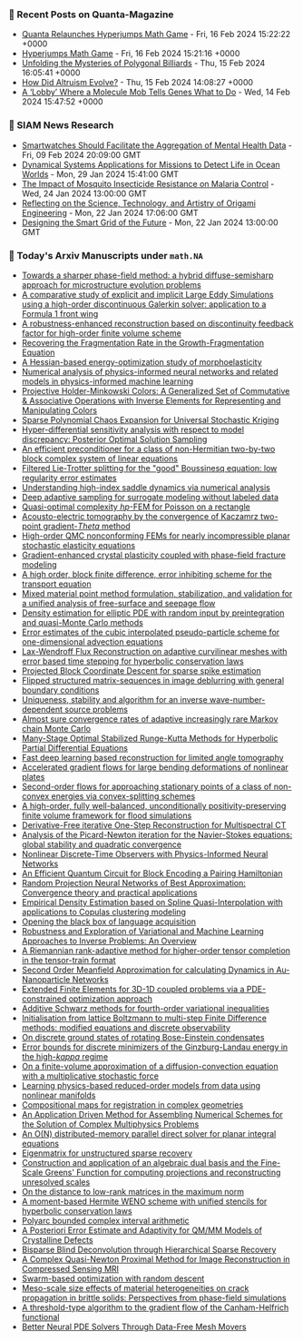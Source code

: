 ### 📝 Recent Posts on Quanta-Magazine
<!-- quanta starts -->
* <a href="https://www.quantamagazine.org/quanta-relaunches-hyperjumps-math-game-20240216/">Quanta Relaunches Hyperjumps Math Game</a> - Fri, 16 Feb 2024 15:22:22 +0000
* <a href="https://www.quantamagazine.org/hyperjumps-math-game-20240216/">Hyperjumps Math Game</a> - Fri, 16 Feb 2024 15:21:16 +0000
* <a href="https://www.quantamagazine.org/the-mysterious-math-of-billiards-tables-20240215/">Unfolding the Mysteries of Polygonal Billiards</a> - Thu, 15 Feb 2024 16:05:41 +0000
* <a href="https://www.quantamagazine.org/how-did-altruism-evolve-20240215/">How Did Altruism Evolve?</a> - Thu, 15 Feb 2024 14:08:27 +0000
* <a href="https://www.quantamagazine.org/a-lobby-where-a-molecule-mob-tells-genes-what-to-do-20240214/">A ‘Lobby’ Where a Molecule Mob Tells Genes What to Do</a> - Wed, 14 Feb 2024 15:47:52 +0000
<!-- quanta ends -->

### 📝 SIAM News Research
<!-- siam-news starts -->
* <a href="https://sinews.siam.org/Details-Page/smartwatches-should-facilitate-the-aggregation-of-mental-health-data">Smartwatches Should Facilitate the Aggregation of Mental Health Data</a> - Fri, 09 Feb 2024 20:09:00 GMT
* <a href="https://sinews.siam.org/Details-Page/dynamical-systems-applications-for-missions-to-detect-life-in-ocean-worlds">Dynamical Systems Applications for Missions to Detect Life in Ocean Worlds</a> - Mon, 29 Jan 2024 15:41:00 GMT
* <a href="https://sinews.siam.org/Details-Page/the-impact-of-mosquito-insecticide-resistance-on-malaria-control">The Impact of Mosquito Insecticide Resistance on Malaria Control</a> - Wed, 24 Jan 2024 13:00:00 GMT
* <a href="https://sinews.siam.org/Details-Page/reflecting-on-the-science-technology-and-artistry-of-origami-engineering">Reflecting on the Science, Technology, and Artistry of Origami Engineering</a> - Mon, 22 Jan 2024 17:06:00 GMT
* <a href="https://sinews.siam.org/Details-Page/designing-the-smart-grid-of-the-future">Designing the Smart Grid of the Future</a> - Mon, 22 Jan 2024 13:00:00 GMT
<!-- siam-news ends -->

### 📝 Today's Arxiv Manuscripts under ``math.NA``
<!-- arxiv-math-na starts -->
* <a href="https://arxiv.org/abs/2402.10906">Towards a sharper phase-field method: a hybrid diffuse-semisharp approach for microstructure evolution problems</a>
* <a href="https://arxiv.org/abs/2402.10913">A comparative study of explicit and implicit Large Eddy Simulations using a high-order discontinuous Galerkin solver: application to a Formula 1 front wing</a>
* <a href="https://arxiv.org/abs/2402.10914">A robustness-enhanced reconstruction based on discontinuity feedback factor for high-order finite volume scheme</a>
* <a href="https://arxiv.org/abs/2402.10918">Recovering the Fragmentation Rate in the Growth-Fragmentation Equation</a>
* <a href="https://arxiv.org/abs/2402.10923">A Hessian-based energy-optimization study of morphoelasticity</a>
* <a href="https://arxiv.org/abs/2402.10926">Numerical analysis of physics-informed neural networks and related models in physics-informed machine learning</a>
* <a href="https://arxiv.org/abs/2402.10934">Projective Holder-Minkowski Colors: A Generalized Set of Commutative & Associative Operations with Inverse Elements for Representing and Manipulating Colors</a>
* <a href="https://arxiv.org/abs/2402.10936">Sparse Polynomial Chaos Expansion for Universal Stochastic Kriging</a>
* <a href="https://arxiv.org/abs/2402.10957">Hyper-differential sensitivity analysis with respect to model discrepancy: Posterior Optimal Solution Sampling</a>
* <a href="https://arxiv.org/abs/2402.11184">An efficient preconditioner for a class of non-Hermitian two-by-two block complex system of linear equations</a>
* <a href="https://arxiv.org/abs/2402.11266">Filtered Lie-Trotter splitting for the "good" Boussinesq equation: low regularity error estimates</a>
* <a href="https://arxiv.org/abs/2402.11280">Understanding high-index saddle dynamics via numerical analysis</a>
* <a href="https://arxiv.org/abs/2402.11283">Deep adaptive sampling for surrogate modeling without labeled data</a>
* <a href="https://arxiv.org/abs/2402.11299">Quasi-optimal complexity $hp$-FEM for Poisson on a rectangle</a>
* <a href="https://arxiv.org/abs/2402.11499">Acousto-electric tomography by the convergence of Kaczamrz two-point gradient-$Theta$ method</a>
* <a href="https://arxiv.org/abs/2402.11545">High-order QMC nonconforming FEMs for nearly incompressible planar stochastic elasticity equations</a>
* <a href="https://arxiv.org/abs/2402.11605">Gradient-enhanced crystal plasticity coupled with phase-field fracture modeling</a>
* <a href="https://arxiv.org/abs/2402.11617">A high order, block finite difference, error inhibiting scheme for the transport equation</a>
* <a href="https://arxiv.org/abs/2402.11719">Mixed material point method formulation, stabilization, and validation for a unified analysis of free-surface and seepage flow</a>
* <a href="https://arxiv.org/abs/2402.11807">Density estimation for elliptic PDE with random input by preintegration and quasi-Monte Carlo methods</a>
* <a href="https://arxiv.org/abs/2402.11885">Error estimates of the cubic interpolated pseudo-particle scheme for one-dimensional advection equations</a>
* <a href="https://arxiv.org/abs/2402.11926">Lax-Wendroff Flux Reconstruction on adaptive curvilinear meshes with error based time stepping for hyperbolic conservation laws</a>
* <a href="https://arxiv.org/abs/2402.12021">Projected Block Coordinate Descent for sparse spike estimation</a>
* <a href="https://arxiv.org/abs/2402.12059">Flipped structured matrix-sequences in image deblurring with general boundary conditions</a>
* <a href="https://arxiv.org/abs/2402.12088">Uniqueness, stability and algorithm for an inverse wave-number-dependent source problems</a>
* <a href="https://arxiv.org/abs/2402.12122">Almost sure convergence rates of adaptive increasingly rare Markov chain Monte Carlo</a>
* <a href="https://arxiv.org/abs/2402.12140">Many-Stage Optimal Stabilized Runge-Kutta Methods for Hyperbolic Partial Differential Equations</a>
* <a href="https://arxiv.org/abs/2402.12141">Fast deep learning based reconstruction for limited angle tomography</a>
* <a href="https://arxiv.org/abs/2402.12152">Accelerated gradient flows for large bending deformations of nonlinear plates</a>
* <a href="https://arxiv.org/abs/2402.12173">Second-order flows for approaching stationary points of a class of non-convex energies via convex-splitting schemes</a>
* <a href="https://arxiv.org/abs/2402.12248">A high-order, fully well-balanced, unconditionally positivity-preserving finite volume framework for flood simulations</a>
* <a href="https://arxiv.org/abs/2402.12250">Derivative-Free iterative One-Step Reconstruction for Multispectral CT</a>
* <a href="https://arxiv.org/abs/2402.12304">Analysis of the Picard-Newton iteration for the Navier-Stokes equations: global stability and quadratic convergence</a>
* <a href="https://arxiv.org/abs/2402.12360">Nonlinear Discrete-Time Observers with Physics-Informed Neural Networks</a>
* <a href="https://arxiv.org/abs/2402.11205">An Efficient Quantum Circuit for Block Encoding a Pairing Hamiltonian</a>
* <a href="https://arxiv.org/abs/2402.11397">Random Projection Neural Networks of Best Approximation: Convergence theory and practical applications</a>
* <a href="https://arxiv.org/abs/2402.11552">Empirical Density Estimation based on Spline Quasi-Interpolation with applications to Copulas clustering modeling</a>
* <a href="https://arxiv.org/abs/2402.11681">Opening the black box of language acquisition</a>
* <a href="https://arxiv.org/abs/2402.12072">Robustness and Exploration of Variational and Machine Learning Approaches to Inverse Problems: An Overview</a>
* <a href="https://arxiv.org/abs/2402.12182">A Riemannian rank-adaptive method for higher-order tensor completion in the tensor-train format</a>
* <a href="https://arxiv.org/abs/2402.12223">Second Order Meanfield Approximation for calculating Dynamics in Au-Nanoparticle Networks</a>
* <a href="https://arxiv.org/abs/2203.07012">Extended Finite Elements for 3D-1D coupled problems via a PDE-constrained optimization approach</a>
* <a href="https://arxiv.org/abs/2301.07260">Additive Schwarz methods for fourth-order variational inequalities</a>
* <a href="https://arxiv.org/abs/2302.07558">Initialisation from lattice Boltzmann to multi-step Finite Difference methods: modified equations and discrete observability</a>
* <a href="https://arxiv.org/abs/2303.00402">On discrete ground states of rotating Bose-Einstein condensates</a>
* <a href="https://arxiv.org/abs/2303.13961">Error bounds for discrete minimizers of the Ginzburg-Landau energy in the high-$kappa$ regime</a>
* <a href="https://arxiv.org/abs/2304.02259">On a finite-volume approximation of a diffusion-convection equation with a multiplicative stochastic force</a>
* <a href="https://arxiv.org/abs/2308.02802">Learning physics-based reduced-order models from data using nonlinear manifolds</a>
* <a href="https://arxiv.org/abs/2308.15307">Compositional maps for registration in complex geometries</a>
* <a href="https://arxiv.org/abs/2309.17055">An Application Driven Method for Assembling Numerical Schemes for the Solution of Complex Multiphysics Problems</a>
* <a href="https://arxiv.org/abs/2310.15458">An O(N) distributed-memory parallel direct solver for planar integral equations</a>
* <a href="https://arxiv.org/abs/2311.16609">Eigenmatrix for unstructured sparse recovery</a>
* <a href="https://arxiv.org/abs/2312.07205">Construction and application of an algebraic dual basis and the Fine-Scale Greens' Function for computing projections and reconstructing unresolved scales</a>
* <a href="https://arxiv.org/abs/2312.12905">On the distance to low-rank matrices in the maximum norm</a>
* <a href="https://arxiv.org/abs/2402.03074">A moment-based Hermite WENO scheme with unified stencils for hyperbolic conservation laws</a>
* <a href="https://arxiv.org/abs/2402.06430">Polyarc bounded complex interval arithmetic</a>
* <a href="https://arxiv.org/abs/2210.04856">A Posteriori Error Estimate and Adaptivity for QM/MM Models of Crystalline Defects</a>
* <a href="https://arxiv.org/abs/2210.11993">Bisparse Blind Deconvolution through Hierarchical Sparse Recovery</a>
* <a href="https://arxiv.org/abs/2303.02586">A Complex Quasi-Newton Proximal Method for Image Reconstruction in Compressed Sensing MRI</a>
* <a href="https://arxiv.org/abs/2307.12441">Swarm-based optimization with random descent</a>
* <a href="https://arxiv.org/abs/2309.12916">Meso-scale size effects of material heterogeneities on crack propagation in brittle solids: Perspectives from phase-field simulations</a>
* <a href="https://arxiv.org/abs/2311.13155">A threshold-type algorithm to the gradient flow of the Canham-Helfrich functional</a>
* <a href="https://arxiv.org/abs/2312.05583">Better Neural PDE Solvers Through Data-Free Mesh Movers</a>
<!-- arxiv-math-na ends -->

